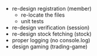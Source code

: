 - re-design registration (member)
    - re-locate the files
    - unit tests
- re-design verification (session)
- re-design stock fetching (stock)
- proper logging (no console.log)
- design gaming (trading-game)